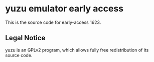yuzu emulator early access
=============

This is the source code for early-access 1623.

## Legal Notice

yuzu is an GPLv2 program, which allows fully free redistribution of its source code.
